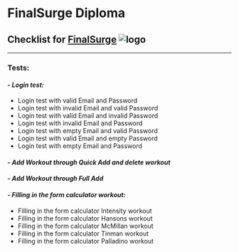 # FinalSurge Diploma
## Checklist for [FinalSurge](https://log.finalsurge.com/login.cshtml)       <img align = "right">![logo](https://log.finalsurge.com/img/branded/finalsurge.png)<img>
---------------------------------------------------------------------------
### Tests:

#### **_- Login test:_**

- Login test with valid Email and Password
- Login test with invalid Email and valid Password
- Login test with valid Email and invalid Password
- Login test with invalid Email and Password
- Login test with empty Email and valid Password
- Login test with valid Email and empty Password
- Login test with empty Email and Password

#### **_- Add Workout through Quick Add and delete workout_**

#### **_- Add Workout through Full Add_**

#### **_- Filling in the form calculator workout:_**

- Filling in the form calculator Intensity workout
- Filling in the form calculator Hansons workout
- Filling in the form calculator McMillan workout
- Filling in the form calculator Tinman workout
- Filling in the form calculator Palladino workout


